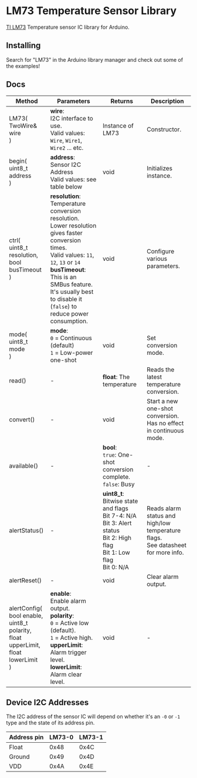 # LM73 Temperature Sensor Library

[TI LM73](https://www.ti.com/product/LM73) Temperature sensor IC library for Arduino.

## Installing

Search for "LM73" in the Arduino library manager and check out some of the examples!

## Docs

|Method|Parameters|Returns|Description|
|---|---|---|---|
|LM73(<br>TwoWire& wire<br>)|**wire**:<br>I2C interface to use.<br>Valid values: `Wire`, `Wire1`, `Wire2` ... etc.|Instance of LM73|Constructor.|
|begin(<br>uint8_t address<br>)|**address**:<br>Sensor I2C Address<br>Valid values: see table below|void|Initializes instance.|
|ctrl(<br>uint8_t resolution,<br>bool busTimeout<br>)|**resolution**:<br>Temperature conversion resolution.<br>Lower resolution gives faster conversion times.<br>Valid values: `11`, `12`, `13` or `14`<br>**busTimeout**:<br>This is an SMBus feature.<br>It's usually best to disable it (`false`) to reduce power consumption.|void|Configure various parameters.|
|mode(<br>uint8_t mode<br>)|**mode**:<br>`0` = Continuous (default)<br>`1` = Low-power one-shot|void|Set conversion mode.|
|read()|-|**float**: The temperature|Reads the latest temperature conversion.|
|convert()|-|void|Start a new one-shot conversion.<br>Has no effect in continuous mode.|
|available()|-|**bool**:<br>`true`: One-shot conversion complete.<br>`false`: Busy|-|
|alertStatus()|-|**uint8_t**:<br>Bitwise state and flags<br>Bit 7-4: N/A<br>Bit 3: Alert status<br>Bit 2: High flag<br>Bit 1: Low flag<br>Bit 0: N/A|Reads alarm status and high/low temperature flags.<br>See datasheet for more info.|
|alertReset()|-|void|Clear alarm output.|
|alertConfig(<br>bool enable,<br>uint8_t polarity,<br>float upperLimit,<br>float lowerLimit<br>)|**enable**:<br>Enable alarm output.<br>**polarity**:<br>`0` = Active low (default).<br>`1` = Active high.<br>**upperLimit**:<br>Alarm trigger level.<br>**lowerLimit**:<br>Alarm clear level.|void|-|

## Device I2C Addresses

The I2C address of the sensor IC will depend on whether it's an `-0` or `-1` type and the state of its address pin.

|Address pin|LM73-0|LM73-1|
|---|---|---|
|Float|0x48|0x4C|
|Ground|0x49|0x4D|
|VDD|0x4A|0x4E|
